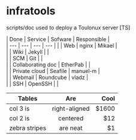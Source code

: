 infratools
==========

scripts/doc used to deploy a Toulonux server [TS]

|  Done   | Service            | Sofware   | Responsible  |  
| --- | --- | --- | --- |
|         | Web                | nginx     | Mikael       |   
|         | Wiki               | Jekyll    |              |  
|         | SCM                | Git       |              |  
|         | Collaborating  doc | EtherPab  |              |  
|         | Private cloud      | Seafile   | manuel-m     |  
|         | Webmail            | Roundcube | vladz        |  
|         | SSH                | OpenSSH   |              |  

| Tables        | Are           | Cool  |
| ------------- |:-------------:| -----:|
| col 3 is      | right-aligned | $1600 |
| col 2 is      | centered      |   $12 |
| zebra stripes | are neat      |    $1 |
